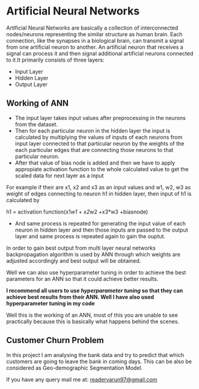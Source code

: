 # Artificial Neural Networks

Artificial Neural Networks are basically a collection of interconnected nodes/neurons representing the similar structure as human brain.
Each connection, like the synapses in a biological brain, can transmit a signal from one artificial neuron to another. An artificial neuron that receives a signal can process it and then signal additional artificial neurons connected to it.It primarily consists of three layers:

- Input Layer
- Hidden Layer
- Output Layer

## Working of ANN

- The input layer takes input values after preprocessing in the neurons from the dataset.
- Then for each particular neuron in the hidden layer the input is calculated by multiplying the values of inputs of each neurons from input layer connected to that particular neuron by the weights of the each particular edges that are connecting those neurons to that particular neuron.
- After that value of bias node is added and then we have to apply appropiate activation function to the whole calculated value to get the scaled data for next layer as a input

For example if their are x1, x2 and x3 as an input values and w1, w2, w3 as weight of edges connecting to neuron h1 in hidden layer, then input of h1 is calculated by

h1 = activation function(x1*w1 + x2*w2 +x3*w3 +biasnode)

- And same process is repeated for generating the input value of each neuron in hidden layer and then those inputs are passed to the output layer and same process is repeated again to gain the ouptut. 

In order to gain best output from multi layer neural networks backpropagation algorithm is used by ANN through which weights are adjusted accordingly and best output will be obtained.

Well we can also use hyperparameter tuning in order to achieve the best parameters for an ANN so that it could achieve better results.

**I recommend all users to use  _hyperparameter tuning_ so that they can achieve best results from their ANN. Well I have also used hyperparameter tuning in my code**

Well this is the working of an ANN,  most of this you are unable to see practically because this is basically what happens behind the scenes.

## Customer Churn Problem

In this project I am analysing the bank data and try to predict that which customers are going to leave the bank in coming days. This can be also be considered as Geo-demographic Segmentation Model. 

If you have any query mail me at: readervarun97@gmail.com

